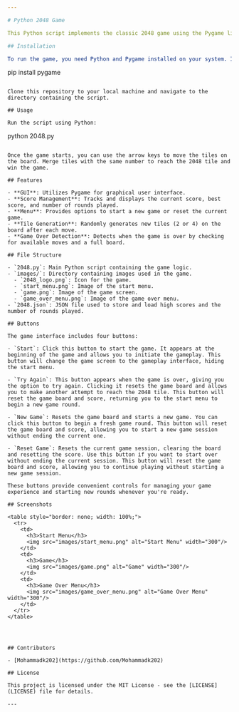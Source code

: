 ```yaml
---

# Python 2048 Game

This Python script implements the classic 2048 game using the Pygame library.

## Installation

To run the game, you need Python and Pygame installed on your system. If you haven't installed Pygame yet, you can do so using pip:

```
pip install pygame
```

Clone this repository to your local machine and navigate to the directory containing the script.

## Usage

Run the script using Python:

```
python 2048.py
```

Once the game starts, you can use the arrow keys to move the tiles on the board. Merge tiles with the same number to reach the 2048 tile and win the game.

## Features

- **GUI**: Utilizes Pygame for graphical user interface.
- **Score Management**: Tracks and displays the current score, best score, and number of rounds played.
- **Menu**: Provides options to start a new game or reset the current game.
- **Tile Generation**: Randomly generates new tiles (2 or 4) on the board after each move.
- **Game Over Detection**: Detects when the game is over by checking for available moves and a full board.

## File Structure

- `2048.py`: Main Python script containing the game logic.
- `images/`: Directory containing images used in the game.
  - `2048_logo.png`: Icon for the game.
  - `start_menu.png`: Image of the start menu.
  - `game.png`: Image of the game screen.
  - `game_over_menu.png`: Image of the game over menu.
- `2048.json`: JSON file used to store and load high scores and the number of rounds played.

## Buttons

The game interface includes four buttons:

- `Start`: Click this button to start the game. It appears at the beginning of the game and allows you to initiate the gameplay. This button will change the game screen to the gameplay interface, hiding the start menu.

- `Try Again`: This button appears when the game is over, giving you the option to try again. Clicking it resets the game board and allows you to make another attempt to reach the 2048 tile. This button will reset the game board and score, returning you to the start menu to begin a new game round.

- `New Game`: Resets the game board and starts a new game. You can click this button to begin a fresh game round. This button will reset the game board and score, allowing you to start a new game session without ending the current one.

- `Reset Game`: Resets the current game session, clearing the board and resetting the score. Use this button if you want to start over without ending the current session. This button will reset the game board and score, allowing you to continue playing without starting a new game session.

These buttons provide convenient controls for managing your game experience and starting new rounds whenever you're ready.

## Screenshots

<table style="border: none; width: 100%;">
  <tr>
    <td>
      <h3>Start Menu</h3>
      <img src="images/start_menu.png" alt="Start Menu" width="300"/>
    </td>
    <td>
      <h3>Game</h3>
      <img src="images/game.png" alt="Game" width="300"/>
    </td>
    <td>
      <h3>Game Over Menu</h3>
      <img src="images/game_over_menu.png" alt="Game Over Menu" width="300"/>
    </td>
  </tr>
</table>




## Contributors

- [Mohammadk202](https://github.com/Mohammadk202)

## License

This project is licensed under the MIT License - see the [LICENSE](LICENSE) file for details.

---
```

